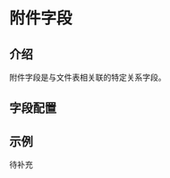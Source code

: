 # 附件字段

<PluginInfo name="file-manager"></PluginInfo>

## 介绍

附件字段是与文件表相关联的特定关系字段。

## 字段配置


## 示例

待补充